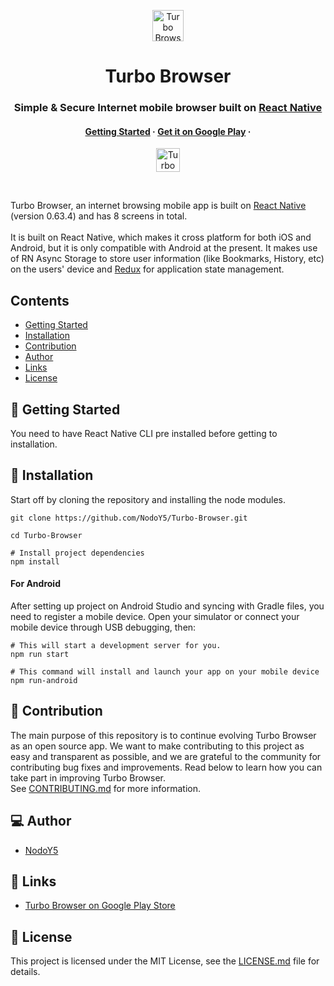 <p align="center">
    <img height="50px" src="https://res.cloudinary.com/dpj9ddsjf/image/upload/v1616272706/planetIcon_l7q4jy.svg" alt="Turbo Browser svg icon" />
</p>
<h1 align="center">
    Turbo Browser
</h1>
<h3 align="center">
   <strong>Simple</strong> &amp; <strong>Secure</strong> Internet mobile browser built on <a href="https://reactnative.dev/"><strong>React Native</strong></a>
</h3>
<h4 align="center">
  <a href="">Getting Started</a> <span> <strong>·</strong> </span> <a href="https://play.google.com/store/apps/details?id=com.turbo_infinitus">Get it on Google Play</a> <span> <strong>·</strong> </span>
</h4>
<p align="center">
  <a target="_blank" href="https://play.google.com/store/apps/details?id=com.turbo_infinitus">
    <img height="38px" src="https://res.cloudinary.com/dpj9ddsjf/image/upload/v1616240506/get-it-on-google-play_ncjdep.svg" alt="Turbo Browser on Google Play" />
  </a>
</p>
<br>
<p>
    Turbo Browser, an internet browsing mobile app is built on <a href="https://reactnative.dev/">React Native</a> (version 0.63.4) and has 8 screens in total.<br><br>
    It is built on React Native, which makes it cross platform for both iOS and Android, but it is only compatible with Android at the present. It makes use of RN Async Storage to store user information (like Bookmarks, History, etc) on the users' device and <a href="https://redux.js.org/">Redux</a> for application state management.
</p>
<h2>
    Contents
</h2>

- [Getting Started](#-----getting-started)
- [Installation](#-----installation)
- [Contribution](#-----contribution)
- [Author](#-----author)
- [Links](#-----links)
- [License](#-----license)

<h2>
    🚀 Getting Started
</h2>
<p>
    You need to have React Native CLI pre installed before getting to installation.
</p>
<h2>
    📖 Installation
</h2>
<p>
    Start off by cloning the repository and installing the node modules.
</p>

```  
git clone https://github.com/NodoY5/Turbo-Browser.git
  
cd Turbo-Browser

# Install project dependencies
npm install  
``` 

<h4>
    For Android
</h4>
<p>
    After setting up project on Android Studio and syncing with Gradle files, you need to register a mobile device. Open your simulator or connect your mobile device through USB debugging, then:
</p>

```
# This will start a development server for you.
npm run start

# This command will install and launch your app on your mobile device
npm run-android
```

<h2>
    👏 Contribution
</h2>
<p>
    The main purpose of this repository is to continue evolving Turbo Browser as an open source app. We want to make contributing to this project as easy and transparent as possible, and we are grateful to the community for contributing bug fixes and improvements. Read below to learn how you can take part in improving Turbo Browser.<br>
    See <a href="https://github.com/NodoY5/Turbo-Browser/blob/master/CONTRIBUTING.md">CONTRIBUTING.md</a> for more information.
</p>

<h2>
    💻 Author
</h2>

- [NodoY5](https://github.com/NodoY5)

<h2>
    🔗 Links
</h2>

- [Turbo Browser on Google Play Store](https://play.google.com/store/apps/details?id=com.turbo_infinitus)

<h2>
    📄 License
</h2>
<p>
    This project is licensed under the MIT License, see the <a href="https://github.com/NodoY5/Turbo-Browser/blob/master/LICENSE">LICENSE.md</a> file for details.
</p>
